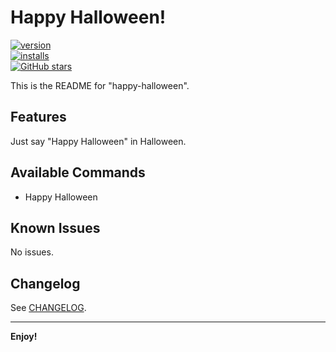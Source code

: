 # Happy Halloween!

[![version](https://img.shields.io/vscode-marketplace/v/hughwen.happy-halloween.svg?style=flat-square&label=vscode%20marketplace)](https://marketplace.visualstudio.com/items?itemName=hughwen.happy-halloween)  
[![installs](https://img.shields.io/vscode-marketplace/d/hughwen.happy-halloween.svg?style=flat-square)](https://marketplace.visualstudio.com/items?itemName=hughwen.happy-halloween)  
[![GitHub stars](https://img.shields.io/github/stars/HughWen/vscode-happy-halloween.svg?style=flat-square&label=github%20stars)](https://github.com/HughWen/vscode-happy-halloween)

This is the README for "happy-halloween".

## Features

Just say "Happy Halloween" in Halloween.

## Available Commands

- Happy Halloween

## Known Issues

No issues.

## Changelog

See [CHANGELOG](https://github.com/HughWen/vscode-happy-halloween/blob/master/CHANGELOG.md).

-----------------------------------------------------------------------------------------------------------

**Enjoy!**
